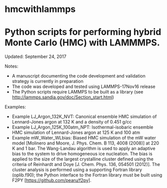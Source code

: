 # hmcwithlammps

# Python scripts for performing hybrid Monte Carlo (HMC) with LAMMMPS.  

Updated: September 24, 2017

Notes:
- A manuscript documenting the code development and validation strategy is currently in preparation
- The code was developed and tested using LAMMPS-17Nov16 release  
- The Python scripts require LAMMPS to be built as a library (see http://lammps.sandia.gov/doc/Section_start.html)

Examples:
- Example LJ_Argon_132K_NVT:  Canonical ensemble HMC simulation of Lennard-Jones argon at 132 K and a density of 0.451 g/cc
- Example LJ_Argon_125K_100atm_NPT: Isothermal-isobaric ensemble HMC simulation of Lennard-Jones argon at 125 K and 100 atm 
- Example mW_Water_WLbias:  Biased HMC simulation of the mW water model [Molinero and Moore, J. Phys. Chem. B 113, 4008 (2008)] at 220 K and 1 bar.  The Wang-Landau algorithm is used to apply an adaptive bias to the system to drive homogeneous ice nucleation.  The bias is applied to the size of the largest crystalline cluster defined using the criteria of Reinhardt and Doye [J. Chem. Phys. 136, 054501 (2012)]. The cluster analysis is performed using a supporting Fortran library (oplib.f90); the Python interface to the Fortran library must be built using F2PY [https://github.com/pearu/f2py]. 

